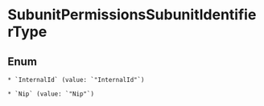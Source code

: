 
# SubunitPermissionsSubunitIdentifierType

## Enum


    * `InternalId` (value: `"InternalId"`)

    * `Nip` (value: `"Nip"`)



